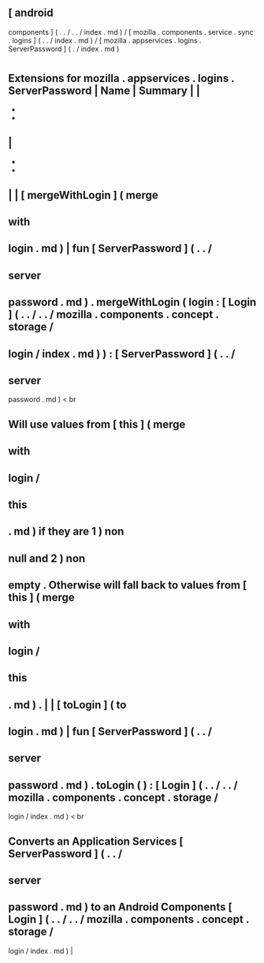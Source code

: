 [
android
-
components
]
(
.
.
/
.
.
/
index
.
md
)
/
[
mozilla
.
components
.
service
.
sync
.
logins
]
(
.
.
/
index
.
md
)
/
[
mozilla
.
appservices
.
logins
.
ServerPassword
]
(
.
/
index
.
md
)
#
#
#
Extensions
for
mozilla
.
appservices
.
logins
.
ServerPassword
|
Name
|
Summary
|
|
-
-
-
|
-
-
-
|
|
[
mergeWithLogin
]
(
merge
-
with
-
login
.
md
)
|
fun
[
ServerPassword
]
(
.
.
/
-
server
-
password
.
md
)
.
mergeWithLogin
(
login
:
[
Login
]
(
.
.
/
.
.
/
mozilla
.
components
.
concept
.
storage
/
-
login
/
index
.
md
)
)
:
[
ServerPassword
]
(
.
.
/
-
server
-
password
.
md
)
<
br
>
Will
use
values
from
[
this
]
(
merge
-
with
-
login
/
-
this
-
.
md
)
if
they
are
1
)
non
-
null
and
2
)
non
-
empty
.
Otherwise
will
fall
back
to
values
from
[
this
]
(
merge
-
with
-
login
/
-
this
-
.
md
)
.
|
|
[
toLogin
]
(
to
-
login
.
md
)
|
fun
[
ServerPassword
]
(
.
.
/
-
server
-
password
.
md
)
.
toLogin
(
)
:
[
Login
]
(
.
.
/
.
.
/
mozilla
.
components
.
concept
.
storage
/
-
login
/
index
.
md
)
<
br
>
Converts
an
Application
Services
[
ServerPassword
]
(
.
.
/
-
server
-
password
.
md
)
to
an
Android
Components
[
Login
]
(
.
.
/
.
.
/
mozilla
.
components
.
concept
.
storage
/
-
login
/
index
.
md
)
|
